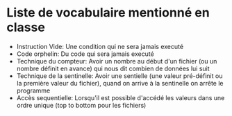# Liste de vocabulaire mentionné en classe 
- Instruction Vide: Une condition qui ne sera jamais executé
- Code orphelin: Du code qui sera jamais executé
- Technique du compteur: Avoir un nombre au début d'un fichier (ou un nombre définit en avance) qui nous dit combien de données lui suit
- Technique de la sentinelle: Avoir une sentielle (une valeur pré-définit ou la première valeur du fichier), quand on arrive à la sentinelle on arrête le programme
- Accès sequentielle: Lorsqu'il est possible d'accédé les valeurs dans une ordre unique (top to bottom pour les fichiers)